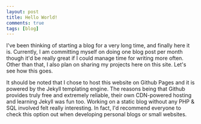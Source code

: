 ```yaml
---
layout: post
title: Hello World!
comments: true
tags: [blog]
---
```


I've been thinking of starting a blog for a very long time, and finally here it is. Currently, I am committing myself on doing one blog post per month though it'd be really great if I could manage time for writing more often. Other than that, I also plan on sharing my projects here on this site. Let's see how this goes.

It should be noted that I chose to host this website on Github Pages and it is powered by the Jekyll templating engine. The reasons being that Github provides truly free and extremely reliable, their own CDN-powered hosting and learning Jekyll was fun too. Working on a static blog without any PHP & SQL involved felt really interesting. In fact, I'd recommend everyone to check this option out when developing personal blogs or small websites.